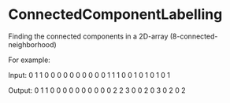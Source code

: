 # ConnectedComponentLabelling
Finding the connected components in a 2D-array (8-connected-neighborhood)

For example:

Input:
0 1 1 0 0
0 0 0 0 0
0 0 0 1 1
1 0 0 1 0
1 0 1 0 1

Output:
0 1 1 0 0
0 0 0 0 0
0 0 0 2 2
3 0 0 2 0
3 0 2 0 2

